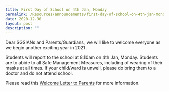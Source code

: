 ```yaml
---
title: First Day of School on 4th Jan, Monday
permalink: /Resources/announcements/first-day-of-school-on-4th-jan-monday/
date: 2020-12-30
layout: post
description: ""
---
```

Dear SGSIANs and Parents/Guardians, we will like to welcome everyone as we begin another exciting year in 2021.

Students will report to the school at 8.10am on 4th Jan, Monday. Students are to abide to all Safe Management Measures, including of wearing of their masks at all times. If your child/ward is unwell, please do bring them to a doctor and do not attend school.

Please read this [Welcome Letter to Parents]([](/files/Announcement/2021-Welcome-Letter-to-Parents-dated-29-Dec-2020.pdf)) for more information.